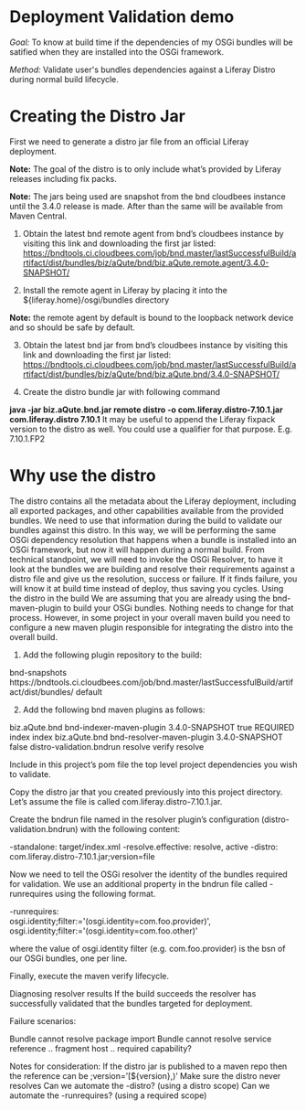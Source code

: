 # Deployment Validation demo

*Goal:* To know at build time if the dependencies of my OSGi bundles will be satified when they are installed into the OSGi framework.

*Method:* Validate user's bundles dependencies against a Liferay Distro during normal build lifecycle.

# Creating the Distro Jar

First we need to generate a distro jar file from an official Liferay deployment.

**Note:** The goal of the distro is to only include what’s provided by Liferay releases including fix packs.

**Note:** The jars being used are snapshot from the bnd cloudbees instance until the 3.4.0 release is made. After than the same will be available from Maven Central.


1. Obtain the latest bnd remote agent from bnd’s cloudbees instance by visiting this link and downloading the first jar listed: https://bndtools.ci.cloudbees.com/job/bnd.master/lastSuccessfulBuild/artifact/dist/bundles/biz/aQute/bnd/biz.aQute.remote.agent/3.4.0-SNAPSHOT/

2. Install the remote agent in Liferay by placing it into the ${liferay.home}/osgi/bundles directory

 **Note:** the remote agent by default is bound to the loopback network device and so should be safe by default.

3. Obtain the latest bnd jar from bnd’s cloudbees instance by visiting this link and downloading the first jar listed: https://bndtools.ci.cloudbees.com/job/bnd.master/lastSuccessfulBuild/artifact/dist/bundles/biz/aQute/bnd/biz.aQute.bnd/3.4.0-SNAPSHOT/

4. Create the distro bundle jar with following command

 **java -jar biz.aQute.bnd.jar remote distro -o com.liferay.distro-7.10.1.jar com.liferay.distro 7.10.1**
 It may be useful to append the Liferay fixpack version to the distro as well. You could use a qualifier for that purpose.
 E.g. 7.10.1.FP2

# Why use the distro

The distro contains all the metadata about the Liferay deployment, including all exported packages, and other capabilities available from the provided bundles.  We need to use that information during the build to validate our bundles against this distro.  In this way, we will be performing the same OSGi dependency resolution that happens when a bundle is installed into an OSGi framework, but now it will happen during a normal build.  From technical standpoint, we will need to invoke the OSGi Resolver, to have it look at the bundles we are building and resolve their requirements against a distro file and give us the resolution, success or failure.  If it finds failure, you will know it at build time instead of deploy, thus saving you cycles.
Using the distro in the build
We are assuming that you are already using the bnd-maven-plugin to build your OSGi bundles.  Nothing needs to change for that process.  However, in some project in your overall maven build you need to configure a new maven plugin responsible for integrating the distro into the overall build.

1. Add the following plugin repository to the build:

<pluginRepositories>
  <pluginRepository>
    <id>bnd-snapshots</id>
    <url>https://bndtools.ci.cloudbees.com/job/bnd.master/lastSuccessfulBuild/artifact/dist/bundles/</url>
    <layout>default</layout>
   </pluginRepository>
 </pluginRepositories>

2. Add the following bnd maven plugins as follows:

<plugin>
    <groupId>biz.aQute.bnd</groupId>
    <artifactId>bnd-indexer-maven-plugin</artifactId>
    <version>3.4.0-SNAPSHOT</version>
    <configuration>
   	 <includeJar>true</includeJar>
   	 <localURLs>REQUIRED</localURLs>
    </configuration>
    <executions>
   	 <execution>
   		 <id>index</id>
   		 <goals>
   			 <goal>index</goal>
   		 </goals>
   	 </execution>
    </executions>
</plugin>
<plugin>
    <groupId>biz.aQute.bnd</groupId>
    <artifactId>bnd-resolver-maven-plugin</artifactId>
    <version>3.4.0-SNAPSHOT</version>
    <configuration>
        <failOnChanges>false</failOnChanges>
        <bndruns>
   	     <bndrun>distro-validation.bndrun</bndrun>
        </bndruns>
    </configuration>
    <executions>
   	 <execution>
   		 <id>resolve</id>
             <phase>verify</phase>
   		 <goals>
   			 <goal>resolve</goal>
   		 </goals>
   	 </execution>
    </executions>
</plugin>

Include in this project’s pom file the top level project dependencies you wish to validate.

Copy the distro jar that you created previously into this project directory. Let’s assume the file is called com.liferay.distro-7.10.1.jar.

Create the bndrun file named in the resolver plugin’s configuration (distro-validation.bndrun) with the following content:

-standalone: target/index.xml
-resolve.effective: resolve, active
-distro: com.liferay.distro-7.10.1.jar;version=file

Now we need to tell the OSGi resolver the identity of the bundles required for validation. We use an additional property in the bndrun file called -runrequires using the following format.

-runrequires: \
    osgi.identity;filter:='(osgi.identity=com.foo.provider)',\
    osgi.identity;filter:='(osgi.identity=com.foo.other)'

where the value of osgi.identity filter (e.g. com.foo.provider) is the bsn of our OSGi bundles, one per line.

Finally, execute the maven verify lifecycle.

Diagnosing resolver results
If the build succeeds the resolver has successfully validated that the bundles targeted for deployment.

Failure scenarios:

Bundle cannot resolve package import
Bundle cannot resolve service reference
..                                fragment host
..                                required capability?








Notes for consideration:
If the distro jar is published to a maven repo then the reference can be <bsn>;version=’[${version},)’
Make sure the distro never resolves
Can we automate the -distro? (using a distro scope)
Can we automate the -runrequires? (using a required scope)



